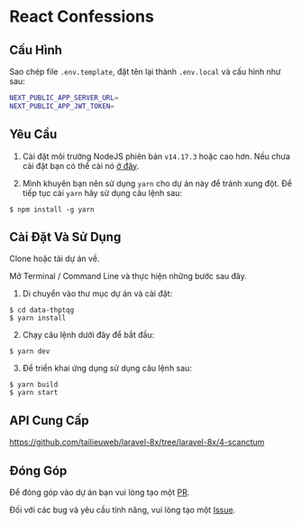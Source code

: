 # React Confessions

## Cấu Hình

Sao chép file `.env.template`, đặt tên lại thành `.env.local` và cấu hình như sau:

```bash
NEXT_PUBLIC_APP_SERVER_URL=
NEXT_PUBLIC_APP_JWT_TOKEN=
```

## Yêu Cầu

1. Cài đặt môi trường NodeJS phiên bản `v14.17.3` hoặc cao hơn. Nếu chưa cài đặt bạn có thể cài nó [ở đây](https://nodejs.org/en/).

2. Mình khuyên bạn nên sử dụng `yarn` cho dự án này để tránh xung đột. Để tiếp tục cài `yarn` hãy sử dụng câu lệnh sau:

```
$ npm install -g yarn
```


## Cài Đặt Và Sử Dụng

Clone hoặc tải dự án về.

Mở Terminal / Command Line và thực hiện những bước sau đây.

1. Di chuyển vào thư mục dự án và cài đặt:

```
$ cd data-thptqg
$ yarn install
```

2. Chạy câu lệnh dưới đây để bắt đầu:

```
$ yarn dev
```

3. Để triển khai ứng dụng sử dụng câu lệnh sau:

```
$ yarn build
$ yarn start
```

## API Cung Cấp

https://github.com/tailieuweb/laravel-8x/tree/laravel-8x/4-scanctum

## Đóng Góp

Để đóng góp vào dự án bạn vui lòng tạo một [PR](https://github.com/tronghieu60s/chuyen-de-web/pulls).

Đối với các bug và yêu cầu tính năng, vui lòng tạo một [Issue](https://github.com/tronghieu60s/chuyen-de-web/issues).